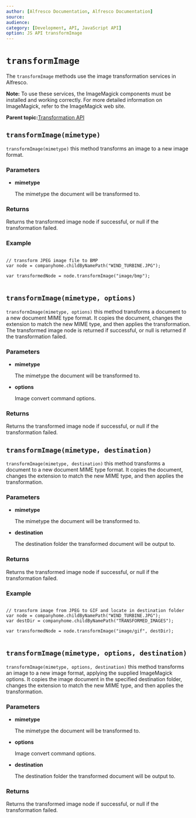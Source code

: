 ```yaml
---
author: [Alfresco Documentation, Alfresco Documentation]
source: 
audience: 
category: [Development, API, JavaScript API]
option: JS API transformImage
---
```


# `transformImage`

The `transformImage` methods use the image transformation services in Alfresco.

**Note:** To use these services, the ImageMagick components must be installed and working correctly. For more detailed information on ImageMagick, refer to the ImageMagick web site.

**Parent topic:**[Transformation API](../references/API-JS-Transformation.md)

## `transformImage(mimetype)`

`transformImage(mimetype)` this method transforms an image to a new image format.

### Parameters

-   **mimetype**

    The mimetype the document will be transformed to.


### Returns

Returns the transformed image node if successful, or null if the transformation failed.

### Example

```

// transform JPEG image file to BMP        
var node = companyhome.childByNamePath("WIND_TURBINE.JPG");

var transformedNode = node.transformImage("image/bmp");  
        
```

## `transformImage(mimetype, options)`

`transformImage(mimetype, options)` this method transforms a document to a new document MIME type format. It copies the document, changes the extension to match the new MIME type, and then applies the transformation. The transformed image node is returned if successful, or null is returned if the transformation failed.

### Parameters

-   **mimetype**

    The mimetype the document will be transformed to.

-   **options**

    Image convert command options.


### Returns

Returns the transformed image node if successful, or null if the transformation failed.

## `transformImage(mimetype, destination)`

`transformImage(mimetype, destination)` this method transforms a document to a new document MIME type format. It copies the document, changes the extension to match the new MIME type, and then applies the transformation.

### Parameters

-   **mimetype**

    The mimetype the document will be transformed to.

-   **destination**

    The destination folder the transformed document will be output to.


### Returns

Returns the transformed image node if successful, or null if the transformation failed.

### Example

```

// transform image from JPEG to GIF and locate in destination folder
var node = companyhome.childByNamePath("WIND_TURBINE.JPG");
var destDir = companyhome.childByNamePath("TRANSFORMED_IMAGES");

var transformedNode = node.transformImage("image/gif", destDir);
        
```

## `transformImage(mimetype, options, destination)`

`transformImage(mimetype, options, destination)` this method transforms an image to a new image format, applying the supplied ImageMagick options. It copies the image document in the specified destination folder, changes the extension to match the new MIME type, and then applies the transformation.

### Parameters

-   **mimetype**

    The mimetype the document will be transformed to.

-   **options**

    Image convert command options.

-   **destination**

    The destination folder the transformed document will be output to.


### Returns

Returns the transformed image node if successful, or null if the transformation failed.

